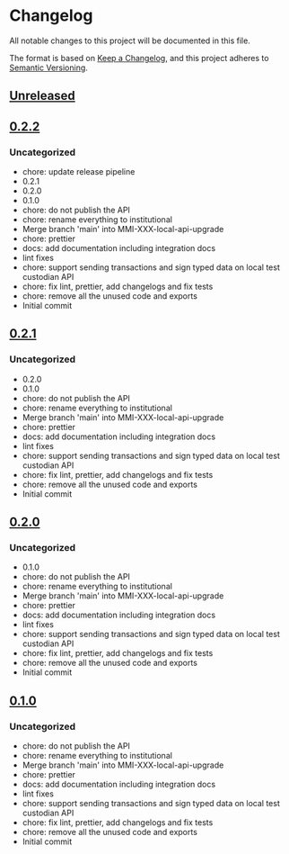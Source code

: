 # Changelog

All notable changes to this project will be documented in this file.

The format is based on [Keep a Changelog](https://keepachangelog.com/en/1.0.0/),
and this project adheres to [Semantic Versioning](https://semver.org/spec/v2.0.0.html).

## [Unreleased]

## [0.2.2]

### Uncategorized

- chore: update release pipeline
- 0.2.1
- 0.2.0
- 0.1.0
- chore: do not publish the API
- chore: rename everything to institutional
- Merge branch 'main' into MMI-XXX-local-api-upgrade
- chore: prettier
- docs: add documentation including integration docs
- lint fixes
- chore: support sending transactions and sign typed data on local test custodian API
- chore: fix lint, prettier, add changelogs and fix tests
- chore: remove all the unused code and exports
- Initial commit

## [0.2.1]

### Uncategorized

- 0.2.0
- 0.1.0
- chore: do not publish the API
- chore: rename everything to institutional
- Merge branch 'main' into MMI-XXX-local-api-upgrade
- chore: prettier
- docs: add documentation including integration docs
- lint fixes
- chore: support sending transactions and sign typed data on local test custodian API
- chore: fix lint, prettier, add changelogs and fix tests
- chore: remove all the unused code and exports
- Initial commit

## [0.2.0]

### Uncategorized

- 0.1.0
- chore: do not publish the API
- chore: rename everything to institutional
- Merge branch 'main' into MMI-XXX-local-api-upgrade
- chore: prettier
- docs: add documentation including integration docs
- lint fixes
- chore: support sending transactions and sign typed data on local test custodian API
- chore: fix lint, prettier, add changelogs and fix tests
- chore: remove all the unused code and exports
- Initial commit

## [0.1.0]

### Uncategorized

- chore: do not publish the API
- chore: rename everything to institutional
- Merge branch 'main' into MMI-XXX-local-api-upgrade
- chore: prettier
- docs: add documentation including integration docs
- lint fixes
- chore: support sending transactions and sign typed data on local test custodian API
- chore: fix lint, prettier, add changelogs and fix tests
- chore: remove all the unused code and exports
- Initial commit

[Unreleased]: https://github.com/MetaMask/snap-institutional-wallet/compare/v0.2.2...HEAD
[0.2.2]: https://github.com/MetaMask/snap-institutional-wallet/compare/v0.2.1...v0.2.2
[0.2.1]: https://github.com/MetaMask/snap-institutional-wallet/compare/v0.2.0...v0.2.1
[0.2.0]: https://github.com/MetaMask/snap-institutional-wallet/compare/v0.1.0...v0.2.0
[0.1.0]: https://github.com/MetaMask/snap-institutional-wallet/releases/tag/v0.1.0
